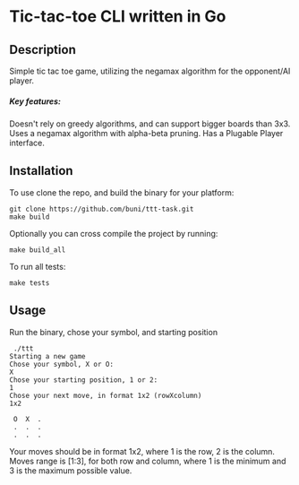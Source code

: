 Tic-tac-toe CLI written in Go
=======================
## Description 
Simple tic tac toe game, utilizing the negamax algorithm for the opponent/AI player.
##### Key features:
Doesn't rely on greedy algorithms, and can support bigger boards than 3x3.
Uses a negamax algorithm with alpha-beta pruning.
Has a Plugable Player interface.

## Installation
To use clone the repo, and build the binary for your platform:
```
git clone https://github.com/buni/ttt-task.git
make build 
```
Optionally you can cross compile the project by running:
```
make build_all
```
To run all tests:
```
make tests
```
## Usage
Run the binary, chose your symbol, and starting position
```
 ./ttt
Starting a new game
Chose your symbol, X or O:
X
Chose your starting position, 1 or 2:
1
Chose your next move, in format 1x2 (rowXcolumn)
1x2

 O  X  .
 .  .  .
 .  .  .
```
Your moves should be in format 1x2, where 1 is the row, 2 is the column. 
Moves range is [1:3], for both row and column, where 1 is the minimum and 3 is the maximum possible value.

